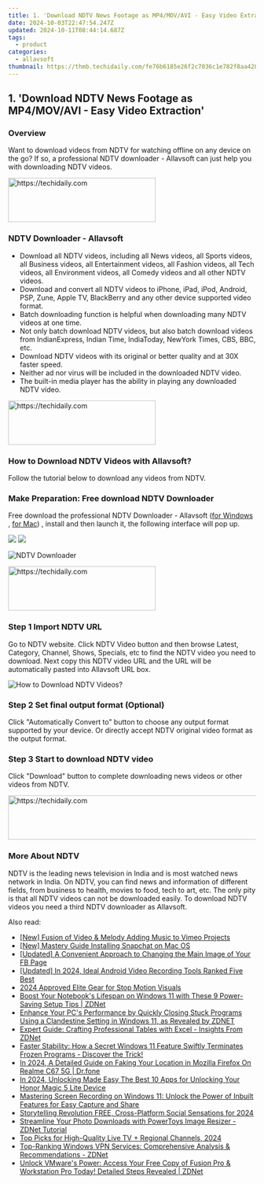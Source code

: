 ```yaml
---
title: 1. 'Download NDTV News Footage as MP4/MOV/AVI - Easy Video Extraction'
date: 2024-10-03T22:47:54.247Z
updated: 2024-10-11T08:44:14.687Z
tags:
  - product
categories:
  - allavsoft
thumbnail: https://thmb.techidaily.com/fe76b6185e26f2c7036c1e782f8aa4282a912d0cf8002f2ddafcfc14bd50d2eb.jpg
---
```


## 1. 'Download NDTV News Footage as MP4/MOV/AVI - Easy Video Extraction'

### Overview

Want to download videos from NDTV for watching offline on any device on the go? If so, a professional NDTV downloader - Allavsoft can just help you with downloading NDTV videos.

<!-- affiliate ads begin -->
<a href="https://aligracehair.sjv.io/c/5597632/1972679/19272" target="_top" id="1972679">
  <img src="//a.impactradius-go.com/display-ad/19272-1972679" border="0" alt="https://techidaily.com" width="300" height="90"/>
</a>
<img height="0" width="0" src="https://aligracehair.sjv.io/i/5597632/1972679/19272" style="position:absolute;visibility:hidden;" border="0" />
<!-- affiliate ads end -->

### NDTV Downloader - Allavsoft

* Download all NDTV videos, including all News videos, all Sports videos, all Business videos, all Entertainment videos, all Fashion videos, all Tech videos, all Environment videos, all Comedy videos and all other NDTV videos.
* Download and convert all NDTV videos to iPhone, iPad, iPod, Android, PSP, Zune, Apple TV, BlackBerry and any other device supported video format.
* Batch downloading function is helpful when downloading many NDTV videos at one time.
* Not only batch download NDTV videos, but also batch download videos from IndianExpress, Indian Time, IndiaToday, NewYork Times, CBS, BBC, etc.
* Download NDTV videos with its original or better quality and at 30X faster speed.
* Neither ad nor virus will be included in the downloaded NDTV video.
* The built-in media player has the ability in playing any downloaded NDTV video.

<!-- affiliate ads begin -->
<a href="https://laganoo.pxf.io/c/5597632/1528693/16446" target="_top" id="1528693">
  <img src="//a.impactradius-go.com/display-ad/16446-1528693" border="0" alt="https://techidaily.com" width="300" height="90"/>
</a>
<img height="0" width="0" src="https://laganoo.pxf.io/i/5597632/1528693/16446" style="position:absolute;visibility:hidden;" border="0" />
<!-- affiliate ads end -->

### How to Download NDTV Videos with Allavsoft?

Follow the tutorial below to download any videos from NDTV.

### Make Preparation: Free download NDTV Downloader

Free download the professional NDTV Downloader - Allavsoft ([for Windows](https://tools.techidaily.com/allavsoft/products/) , [for Mac](https://tools.techidaily.com/allavsoft/products/)) , install and then launch it, the following interface will pop up.

[![](https://www.allavsoft.com/how-to/../images/how-to/free-download-win.jpg)](https://tools.techidaily.com/allavsoft/products/) [![](https://www.allavsoft.com/how-to/../images/how-to/free-download-mac.jpg)](https://tools.techidaily.com/allavsoft/products/)

![NDTV Downloader](https://www.allavsoft.com/how-to/../images/allavsoft/screen-shot-600.jpg)

<!-- affiliate ads begin -->
<a href="https://25home.pxf.io/c/5597632/2148645/16836" target="_top" id="2148645">
  <img src="//a.impactradius-go.com/display-ad/16836-2148645" border="0" alt="https://techidaily.com" width="300" height="90"/>
</a>
<img height="0" width="0" src="https://25home.pxf.io/i/5597632/2148645/16836" style="position:absolute;visibility:hidden;" border="0" />
<!-- affiliate ads end -->

### Step 1 Import NDTV URL

Go to NDTV website. Click NDTV Video button and then browse Latest, Category, Channel, Shows, Specials, etc to find the NDTV video you need to download. Next copy this NDTV video URL and the URL will be automatically pasted into Allavsoft URL box.

![How to Download NDTV Videos?](https://www.allavsoft.com/how-to/../images/how-to/download-rtmp-video/download-rtmp-video.jpg)

### Step 2 Set final output format (Optional)

Click "Automatically Convert to" button to choose any output format supported by your device. Or directly accept NDTV original video format as the output format.

### Step 3 Start to download NDTV video

Click "Download" button to complete downloading news videos or other videos from NDTV.

<!-- affiliate ads begin -->
<a href="https://unicoeye.pxf.io/c/5597632/2134249/18498" target="_top" id="2134249">
  <img src="//a.impactradius-go.com/display-ad/18498-2134249" border="0" alt="https://techidaily.com" width="728" height="90"/>
</a>
<img height="0" width="0" src="https://unicoeye.pxf.io/i/5597632/2134249/18498" style="position:absolute;visibility:hidden;" border="0" />
<!-- affiliate ads end -->

### More About NDTV

NDTV is the leading news television in India and is most watched news network in India. On NDTV, you can find news and information of different fields, from business to health, movies to food, tech to art, etc. The only pity is that all NDTV videos can not be downloaded easily. To download NDTV videos you need a third NDTV downloader as Allavsoft.

<ins class="adsbygoogle"
     style="display:block"
     data-ad-format="autorelaxed"
     data-ad-client="ca-pub-7571918770474297"
     data-ad-slot="1223367746"></ins>

<ins class="adsbygoogle"
     style="display:block"
     data-ad-client="ca-pub-7571918770474297"
     data-ad-slot="8358498916"
     data-ad-format="auto"
     data-full-width-responsive="true"></ins>

<span class="atpl-alsoreadstyle">Also read:</span>
<div><ul>
<li><a href="https://vimeo-videos.techidaily.com/new-fusion-of-video-and-melody-adding-music-to-vimeo-projects/"><u>[New] Fusion of Video & Melody Adding Music to Vimeo Projects</u></a></li>
<li><a href="https://snapchat-videos.techidaily.com/new-mastery-guide-installing-snapchat-on-mac-os/"><u>[New] Mastery Guide Installing Snapchat on Mac OS</u></a></li>
<li><a href="https://facebook-video-recording.techidaily.com/updated-a-convenient-approach-to-changing-the-main-image-of-your-fb-page/"><u>[Updated] A Convenient Approach to Changing the Main Image of Your FB Page</u></a></li>
<li><a href="https://screen-mirroring-recording.techidaily.com/updated-in-2024-ideal-android-video-recording-tools-ranked-five-best/"><u>[Updated] In 2024, Ideal Android Video Recording Tools Ranked Five Best</u></a></li>
<li><a href="https://article-helps.techidaily.com/2024-approved-elite-gear-for-stop-motion-visuals/"><u>2024 Approved Elite Gear for Stop Motion Visuals</u></a></li>
<li><a href="https://win-great.techidaily.com/boost-your-notebooks-lifespan-on-windows-11-with-these-9-power-saving-setup-tips-zdnet/"><u>Boost Your Notebook's Lifespan on Windows 11 with These 9 Power-Saving Setup Tips | ZDNet</u></a></li>
<li><a href="https://win-great.techidaily.com/enhance-your-pcs-performance-by-quickly-closing-stuck-programs-using-a-clandestine-setting-in-windows-11-as-revealed-by-zdnet/"><u>Enhance Your PC's Performance by Quickly Closing Stuck Programs Using a Clandestine Setting in Windows 11, as Revealed by ZDNET</u></a></li>
<li><a href="https://win-great.techidaily.com/expert-guide-crafting-professional-tables-with-excel-insights-from-zdnet/"><u>Expert Guide: Crafting Professional Tables with Excel - Insights From ZDNet</u></a></li>
<li><a href="https://win-great.techidaily.com/faster-stability-how-a-secret-windows-11-feature-swiftly-terminates-frozen-programs-discover-the-trick/"><u>Faster Stability: How a Secret Windows 11 Feature Swiftly Terminates Frozen Programs - Discover the Trick!</u></a></li>
<li><a href="https://fake-location.techidaily.com/in-2024-a-detailed-guide-on-faking-your-location-in-mozilla-firefox-on-realme-c67-5g-drfone-by-drfone-virtual-android/"><u>In 2024, A Detailed Guide on Faking Your Location in Mozilla Firefox On Realme C67 5G | Dr.fone</u></a></li>
<li><a href="https://unlock-android.techidaily.com/in-2024-unlocking-made-easy-the-best-10-apps-for-unlocking-your-honor-magic-5-lite-device-by-drfone-android/"><u>In 2024, Unlocking Made Easy The Best 10 Apps for Unlocking Your Honor Magic 5 Lite Device</u></a></li>
<li><a href="https://win-great.techidaily.com/mastering-screen-recording-on-windows-11-unlock-the-power-of-inbuilt-features-for-easy-capture-and-share/"><u>Mastering Screen Recording on Windows 11: Unlock the Power of Inbuilt Features for Easy Capture and Share</u></a></li>
<li><a href="https://facebook-videos.techidaily.com/storytelling-revolution-free-cross-platform-social-sensations-for-2024/"><u>Storytelling Revolution FREE, Cross-Platform Social Sensations for 2024</u></a></li>
<li><a href="https://win-great.techidaily.com/streamline-your-photo-downloads-with-powertoys-image-resizer-zdnet-tutorial/"><u>Streamline Your Photo Downloads with PowerToys Image Resizer - ZDNet Tutorial</u></a></li>
<li><a href="https://extra-information.techidaily.com/top-picks-for-high-quality-live-tv-plus-regional-channels-2024/"><u>Top Picks for High-Quality Live TV + Regional Channels, 2024</u></a></li>
<li><a href="https://win-great.techidaily.com/top-ranking-windows-vpn-services-comprehensive-analysis-and-recommendations-zdnet/"><u>Top-Ranking Windows VPN Services: Comprehensive Analysis & Recommendations - ZDNet</u></a></li>
<li><a href="https://win-great.techidaily.com/unlock-vmwares-power-access-your-free-copy-of-fusion-pro-and-workstation-pro-today-detailed-steps-revealed-zdnet/"><u>Unlock VMware's Power: Access Your Free Copy of Fusion Pro & Workstation Pro Today! Detailed Steps Revealed | ZDNet</u></a></li>
</ul></div>

